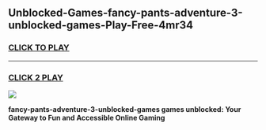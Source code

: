 
## Unblocked-Games-fancy-pants-adventure-3-unblocked-games-Play-Free-4mr34
<h3>
<a href="https://premium76.site?title=fancy-pants-adventure-3-unblocked-games&ref=17A">CLICK TO PLAY</a></h3>
<hr>

<h3>
<a href="https://premium76.site?title=fancy-pants-adventure-3-unblocked-games&ref=17A">CLICK 2 PLAY</a>
  
</h3>

<a href="https://premium76.site?title=fancy-pants-adventure-3-unblocked-games&ref=17A"><img src="https://clearcache.store/games.png"></a>


**fancy-pants-adventure-3-unblocked-games games unblocked: Your Gateway to Fun and Accessible Online Gaming**

